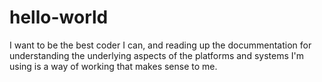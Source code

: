 # hello-world
I want to be the best coder I can, and reading up the docummentation for understanding the underlying aspects of the platforms and systems I'm using is a way of working that makes sense to me. 
